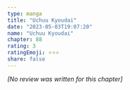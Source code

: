 ```yaml
---
type: manga
title: "Uchuu Kyoudai"
date: "2023-05-03T19:07:20"
name: "Uchuu Kyoudai"
chapter: 88
rating: 3
ratingEmoji: ⭐️⭐️⭐️
share: false
---
```


_[No review was written for this chapter]_
